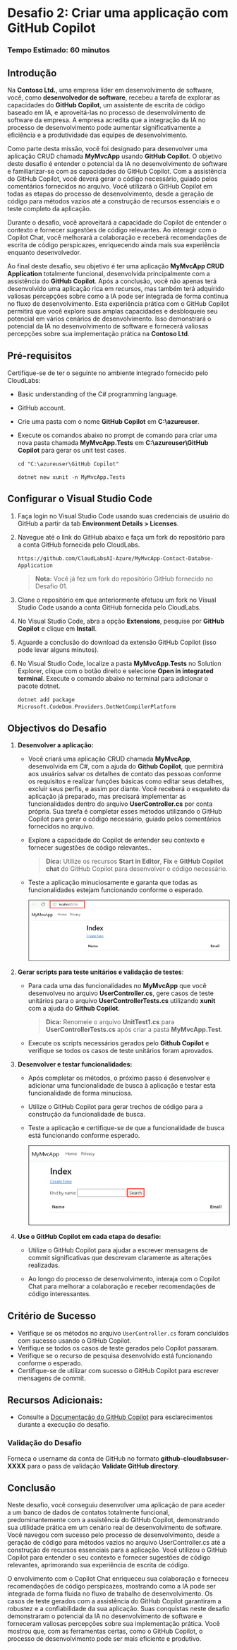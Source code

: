 # Desafio 2: Criar uma applicação com GitHub Copilot

### Tempo Estimado: 60 minutos
  
## Introdução  

Na **Contoso Ltd.**, uma empresa líder em desenvolvimento de software, você, como **desenvolvedor de software**, recebeu a tarefa de explorar as capacidades do **GitHub Copilot**, um assistente de escrita de código baseado em IA, e aproveitá-las no processo de desenvolvimento de software da empresa. A empresa acredita que a integração da IA no processo de desenvolvimento pode aumentar significativamente a eficiência e a produtividade das equipes de desenvolvimento.

Como parte desta missão, você foi designado para desenvolver uma aplicação CRUD chamada **MyMvcApp** usando **GitHub Copilot**. O objetivo deste desafio é entender o potencial da IA no desenvolvimento de software e familiarizar-se com as capacidades do GitHub Copilot. Com a assistência do GitHub Copilot, você deverá gerar o código necessário, guiado pelos comentários fornecidos no arquivo. Você utilizará o GitHub Copilot em todas as etapas do processo de desenvolvimento, desde a geração de código para métodos vazios até a construção de recursos essenciais e o teste completo da aplicação.

Durante o desafio, você aproveitará a capacidade do Copilot de entender o contexto e fornecer sugestões de código relevantes. Ao interagir com o Copilot Chat, você melhorará a colaboração e receberá recomendações de escrita de código perspicazes, enriquecendo ainda mais sua experiência enquanto desenvolvedor.

Ao final deste desafio, seu objetivo é ter uma aplicação **MyMvcApp CRUD Application** totalmente funcional, desenvolvida principalmente com a assistência do **GitHub Copilot**. Após a conclusão, você não apenas terá desenvolvido uma aplicação rica em recursos, mas também terá adquirido valiosas percepções sobre como a IA pode ser integrada de forma contínua no fluxo de desenvolvimento. Esta experiência prática com o GitHub Copilot permitirá que você explore suas amplas capacidades e desbloqueie seu potencial em vários cenários de desenvolvimento. Isso demonstrará o potencial da IA no desenvolvimento de software e fornecerá valiosas percepções sobre sua implementação prática na **Contoso Ltd**.
  
## Pré-requisitos

Certifique-se de ter o seguinte no ambiente integrado fornecido pelo CloudLabs:

- Basic understanding of the C# programming language.  
- GitHub account.
- Crie uma pasta com o nome **GitHub Copilot** em **C:\azureuser**.
- Execute os comandos abaixo no prompt de comando para criar uma nova pasta chamada **MyMvcApp.Tests** em **C:\azureuser\GitHub Copilot** para gerar os unit test cases.

  ```
  cd "C:\azureuser\GitHub Copilot"
  ```
  ```
  dotnet new xunit -n MyMvcApp.Tests
  ```

## Configurar o Visual Studio Code

1. Faça login no Visual Studio Code usando suas credenciais de usuário do GitHub a partir da tab **Environment Details > Licenses**.

2. Navegue até o link do GitHub abaixo e faça um fork do repositório para a conta GitHub fornecida pelo CloudLabs.

   ```
   https://github.com/CloudLabsAI-Azure/MyMvcApp-Contact-Databse-Application
   ```

   > **Nota:** Você já fez um fork do repositório GitHub fornecido no Desafio 01.
   
3. Clone o repositório em que anteriormente efetuou um fork no Visual Studio Code usando a conta GitHub fornecida pelo CloudLabs. 

4. No Visual Studio Code, abra a opção **Extensions**, pesquise por **GitHub Copilot** e clique em **Install**.

5. Aguarde a conclusão do download da extensão GitHub Copilot (isso pode levar alguns minutos).

6. No Visual Studio Code, localize a pasta **MyMvcApp.Tests** no Solution Explorer, clique com o botão direito e selecione **Open in integrated terminal**. Execute o comando abaixo no terminal para adicionar o pacote dotnet.

      ```
      dotnet add package Microsoft.CodeDom.Providers.DotNetCompilerPlatform
      ```

## Objectivos do Desafio  
1. **Desenvolver a aplicação:** 

      - Você criará uma aplicação CRUD chamada **MyMvcApp**, desenvolvida em C#, com a ajuda do **Github Copilot**, que permitirá aos usuários salvar os detalhes de contato das pessoas conforme os requisitos e realizar funções básicas como editar seus detalhes, excluir seus perfis, e assim por diante. Você receberá o esqueleto da aplicação já preparado, mas precisará implementar as funcionalidades dentro do arquivo **UserController.cs** por conta própria. Sua tarefa é completar esses métodos utilizando o GitHub Copilot para gerar o código necessário, guiado pelos comentários fornecidos no arquivo.

      - Explore a capacidade do Copilot de entender seu contexto e fornecer sugestões de código relevantes..
        >**Dica:** Utilize os recursos **Start in Editor**, **Fix** e **GitHub Copilot chat** do GitHub Copilot para desenvolver o código necessário.

      - Teste a aplicação minuciosamente e garanta que todas as funcionalidades estejam funcionando conforme o esperado.
  
        ![](../../media/challenge3-mymvcapp-localhost.png)

   <validation step="daaa3f6f-00f1-437a-8f35-01b59fb2da41" />

   <validation step="c7f107a0-97a2-4442-9cef-b14297fd5b7a" />

2. **Gerar scripts para teste unitários e validação de testes**:

      - Para cada uma das funcionalidades no **MyMvcApp** que você desenvolveu no arquivo **UserController.cs**, gere casos de teste unitários para o arquivo **UserControllerTests.cs** utilizando **xunit** com a ajuda do **Github Copilot**.
        >**Dica:** Renomeie o arquivo **UnitTest1.cs** para **UserControllerTests.cs** após criar a pasta **MyMvcApp.Test**.

      - Execute os scripts necessários gerados pelo **Github Copilot** e verifique se todos os casos de teste unitários foram aprovados.

3. **Desenvolver e testar funcionalidades:** 

      - Após completar os métodos, o próximo passo é desenvolver e adicionar uma funcionalidade de busca à aplicação e testar esta funcionalidade de forma minuciosa.
        
      - Utilize o GitHub Copilot para gerar trechos de código para a construção da funcionalidade de busca.

      - Teste a aplicação e certifique-se de que a funcionalidade de busca está funcionando conforme esperado.
  
        ![](../../media/challenge3-mymvcapp-search.png)

4. **Use o GitHub Copilot em cada etapa do desafio:** 

      - Utilize o GitHub Copilot para ajudar a escrever mensagens de commit significativas que descrevam claramente as alterações realizadas.

      - Ao longo do processo de desenvolvimento, interaja com o Copilot Chat para melhorar a colaboração e receber recomendações de código interessantes.
  
## Critério de Sucesso  

- Verifique se os métodos no arquivo `UserController.cs` foram concluídos com sucesso usando o GitHub Copilot.
- Verifique se todos os casos de teste gerados pelo Copilot passaram.
- Verifique se o recurso de pesquisa desenvolvido está funcionando conforme o esperado.
- Certifique-se de utilizar com sucesso o GitHub Copilot para escrever mensagens de commit.

## Recursos Adicionais:

- Consulte a [Documentação do GitHub Copilot](https://github.com/github/copilot-docs) para esclarecimentos durante a execução do desafio.
  
### Validação do Desafio

Forneca o username da conta de GitHub no formato **github-cloudlabsuser-XXXX** para o pass de validação **Validate GitHub directory**.

## Conclusão  
Neste desafio, você conseguiu desenvolver uma aplicação de para aceder a um banco de dados de contatos totalmente funcional, predominantemente com a assistência do GitHub Copilot, demonstrando sua utilidade prática em um cenário real de desenvolvimento de software.
Você navegou com sucesso pelo processo de desenvolvimento, desde a geração de código para métodos vazios no arquivo UserController.cs até a construção de recursos essenciais para a aplicação. Você utilizou o GitHub Copilot para entender o seu contexto e fornecer sugestões de código relevantes, aprimorando sua experiência de escrita de código.

O envolvimento com o Copilot Chat enriqueceu sua colaboração e forneceu recomendações de código perspicazes, mostrando como a IA pode ser integrada de forma fluida no fluxo de trabalho de desenvolvimento. Os casos de teste gerados com a assistência do GitHub Copilot garantiram a robustez e a confiabilidade da sua aplicação. Suas conquistas neste desafio demonstraram o potencial da IA no desenvolvimento de software e forneceram valiosas percepções sobre sua implementação prática. Você mostrou que, com as ferramentas certas, como o GitHub Copilot, o processo de desenvolvimento pode ser mais eficiente e produtivo.
